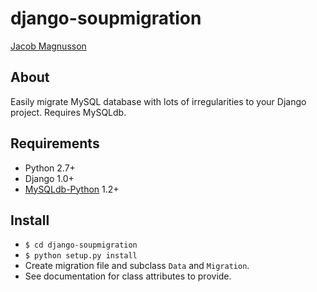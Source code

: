 django-soupmigration
====================
[Jacob Magnusson](http://twitter.com/pyjacob)

About
-----
Easily migrate MySQL database with lots of irregularities to your Django
project. Requires MySQLdb.

Requirements
------------
- Python 2.7+
- Django 1.0+
- [MySQLdb-Python](http://mysql-python.sourceforge.net/) 1.2+

Install
-------
* `$ cd django-soupmigration`
* `$ python setup.py install`
* Create migration file and subclass `Data` and `Migration`.
* See documentation for class attributes to provide.
